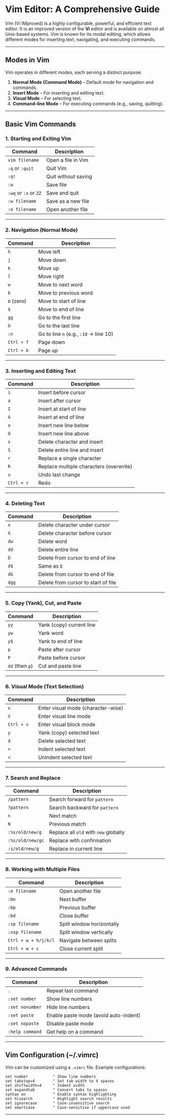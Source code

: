 # **Vim Editor: A Comprehensive Guide**

Vim (Vi IMproved) is a highly configurable, powerful, and efficient text editor. It is an improved version of the **Vi** editor and is available on almost all Unix-based systems. Vim is known for its modal editing, which allows different modes for inserting text, navigating, and executing commands.

---

## **Modes in Vim**
Vim operates in different modes, each serving a distinct purpose:

1. **Normal Mode (Command Mode)** – Default mode for navigation and commands.
2. **Insert Mode** – For inserting and editing text.
3. **Visual Mode** – For selecting text.
4. **Command-line Mode** – For executing commands (e.g., saving, quitting).

---

## **Basic Vim Commands**
### **1. Starting and Exiting Vim**
| Command | Description |
|---------|-------------|
| `vim filename` | Open a file in Vim |
| `:q` or `:quit` | Quit Vim |
| `:q!` | Quit without saving |
| `:w` | Save file |
| `:wq` or `:x` or `ZZ` | Save and quit |
| `:w filename` | Save as a new file |
| `:e filename` | Open another file |

---

### **2. Navigation (Normal Mode)**
| Command | Description |
|---------|-------------|
| `h` | Move left |
| `j` | Move down |
| `k` | Move up |
| `l` | Move right |
| `w` | Move to next word |
| `b` | Move to previous word |
| `0` (zero) | Move to start of line |
| `$` | Move to end of line |
| `gg` | Go to the first line |
| `G` | Go to the last line |
| `:n` | Go to line `n` (e.g., `:10` → line 10) |
| `Ctrl + f` | Page down |
| `Ctrl + b` | Page up |

---

### **3. Inserting and Editing Text**
| Command | Description |
|---------|-------------|
| `i` | Insert before cursor |
| `a` | Insert after cursor |
| `I` | Insert at start of line |
| `A` | Insert at end of line |
| `o` | Insert new line below |
| `O` | Insert new line above |
| `s` | Delete character and insert |
| `S` | Delete entire line and insert |
| `r` | Replace a single character |
| `R` | Replace multiple characters (overwrite) |
| `u` | Undo last change |
| `Ctrl + r` | Redo |

---

### **4. Deleting Text**
| Command | Description |
|---------|-------------|
| `x` | Delete character under cursor |
| `X` | Delete character before cursor |
| `dw` | Delete word |
| `dd` | Delete entire line |
| `D` | Delete from cursor to end of line |
| `d$` | Same as `D` |
| `dG` | Delete from cursor to end of file |
| `dgg` | Delete from cursor to start of file |

---

### **5. Copy (Yank), Cut, and Paste**
| Command | Description |
|---------|-------------|
| `yy` | Yank (copy) current line |
| `yw` | Yank word |
| `y$` | Yank to end of line |
| `p` | Paste after cursor |
| `P` | Paste before cursor |
| `dd` (then `p`) | Cut and paste line |

---

### **6. Visual Mode (Text Selection)**
| Command | Description |
|---------|-------------|
| `v` | Enter visual mode (character-wise) |
| `V` | Enter visual line mode |
| `Ctrl + v` | Enter visual block mode |
| `y` | Yank (copy) selected text |
| `d` | Delete selected text |
| `>` | Indent selected text |
| `<` | Unindent selected text |

---

### **7. Search and Replace**
| Command | Description |
|---------|-------------|
| `/pattern` | Search forward for `pattern` |
| `?pattern` | Search backward for `pattern` |
| `n` | Next match |
| `N` | Previous match |
| `:%s/old/new/g` | Replace all `old` with `new` globally |
| `:%s/old/new/gc` | Replace with confirmation |
| `:s/old/new/g` | Replace in current line |

---

### **8. Working with Multiple Files**
| Command | Description |
|---------|-------------|
| `:e filename` | Open another file |
| `:bn` | Next buffer |
| `:bp` | Previous buffer |
| `:bd` | Close buffer |
| `:sp filename` | Split window horizontally |
| `:vsp filename` | Split window vertically |
| `Ctrl + w + h/j/k/l` | Navigate between splits |
| `Ctrl + w + c` | Close current split |

---

### **9. Advanced Commands**
| Command | Description |
|---------|-------------|
| `.` | Repeat last command |
| `:set number` | Show line numbers |
| `:set nonumber` | Hide line numbers |
| `:set paste` | Enable paste mode (avoid auto-indent) |
| `:set nopaste` | Disable paste mode |
| `:help command` | Get help on a command |

---

## **Vim Configuration (~/.vimrc)**
Vim can be customized using a `.vimrc` file. Example configurations:

```vim
set number           " Show line numbers
set tabstop=4        " Set tab width to 4 spaces
set shiftwidth=4     " Indent width
set expandtab        " Convert tabs to spaces
syntax on            " Enable syntax highlighting
set hlsearch         " Highlight search results
set ignorecase       " Case-insensitive search
set smartcase        " Case-sensitive if uppercase used
```

---

